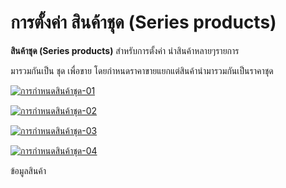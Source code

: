 # การตั้งค่า สินค้าชุด (Series products)

**สินค้าชุด (Series products)** สำหรับการตั้งค่า นำสินค้าหลายๆรายการ

มารวมกันเป็น ชุด เพื่อขาย โดยกำหนดราคาขายแยกแต่สินค้านำมารวมกันเป็นราคาชุด

[![การกำหนดสินค้าชุด-01](/images/การกำหนดสินค้าชุด-01.jpg)](/images/การกำหนดสินค้าชุด-01.jpg)

[![การกำหนดสินค้าชุด-02](/images/การกำหนดสินค้าชุด-02.jpg)](/images/การกำหนดสินค้าชุด-02.jpg)

[![การกำหนดสินค้าชุด-03](/images/การกำหนดสินค้าชุด-03.jpg)](/images/การกำหนดสินค้าชุด-03.jpg)

[![การกำหนดสินค้าชุด-04](/images/การกำหนดสินค้าชุด-04.jpg)](/images/การกำหนดสินค้าชุด-04.jpg)



ข้อมูลสินค้า



